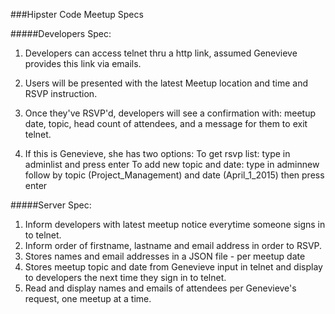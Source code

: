 ###Hipster Code Meetup Specs

#####Developers Spec:
1) Developers can access telnet thru a http link, assumed Genevieve provides this link via emails.

2) Users will be presented with the latest Meetup location and time and RSVP instruction.

3) Once they've RSVP'd, developers will see a confirmation with: 
	meetup date, 
	topic, 
	head count of attendees,
	and a message for them to exit telnet.

4) If this is Genevieve, she has two options:
	To get rsvp list:
	type in adminlist and press enter
	To add new topic and date:
	type in adminnew follow by topic (Project_Management) and date (April_1_2015) then press enter

#####Server Spec:
1) Inform developers with latest meetup notice everytime someone signs in to telnet.
2) Inform order of firstname, lastname and email address in order to RSVP.
3) Stores names and email addresses in a JSON file - per meetup date
4) Stores meetup topic and date from Genevieve input in telnet and display to developers the next time they sign in to telnet.
6) Read and display names and emails of attendees per Genevieve's request, one meetup at a time.